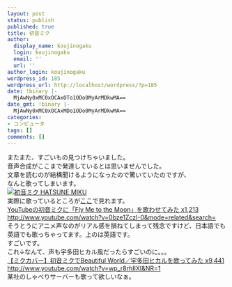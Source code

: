 ```yaml
---
layout: post
status: publish
published: true
title: 初音ミク
author:
  display_name: koujinogaku
  login: koujinogaku
  email: ''
  url: ''
author_login: koujinogaku
wordpress_id: 185
wordpress_url: http://localhost/wordpress/?p=185
date: !binary |-
  MjAwNy0xMC0xOCAxOTo1ODo0MyArMDkwMA==
date_gmt: !binary |-
  MjAwNy0xMC0xOCAxMDo1ODo0MyArMDkwMA==
categories:
- コンピュータ
tags: []
comments: []
---
```

<p>またまた、すごいもの見つけちゃいました。<br />
音声合成がここまで発達しているとは思いませんでした。<br />
文章を読むのが結構聞けるようになったので驚いていたのですが、<br />
なんと歌ってしまいます。<br />
<a href="http://www.amazon.co.jp/gp/product/B000VCZ75A?ie=UTF8&tag=koujinogakuse-22&linkCode=as2&camp=247&creative=1211&creativeASIN=B000VCZ75A"><img src="http://ec2.images-amazon.com/images/I/51qM18nzvdL._AA280_.jpg" alt="初音ミク HATSUNE  MIKU" border=0></a><img src="http://www.assoc-amazon.jp/e/ir?t=koujinogakuse-22&l=as2&o=9&a=B000VCZ75A" width="1" height="1" border="0" alt="" style="border:none !important; margin:0px !important;" /><br />
実際に歌っているところが<a href="http://www.youtube.com/watch?v=0bze1ZczI-0&mode=related&search=" target="_blank">ここ</a>で見れます。<br />
<a href="http://www.youtube.com/watch?v=0bze1ZczI-0&mode=related&search=" target="_blank">YouTubeの初音ミクに「Fly Me to the Moon」を歌わせてみた x1,213</a><br />
<a href="http://www.youtube.com/watch?v=0bze1ZczI-0&mode=related&search=" target="_blank">http://www.youtube.com/watch?v=0bze1ZczI-0&mode=related&search=</a><br />
そうとうにアニメ声なのがリアル感を損ねてしまって残念ですけど、日本語でも英語でも歌っちゃってます。上のは英語です。<br />
すごいです。<br />
これ↓なんて、声も宇多田ヒカル風だったらすごいのに。。。<br />
<a href="http://www.youtube.com/watch?v=wp_r8rhIIXI&NR=1" target="_blank">【ミクカバー】初音ミクでBeautiful World／宇多田ヒカルを歌ってみた x9,441</a><br />
<a href="http://www.youtube.com/watch?v=wp_r8rhIIXI&NR=1" target="_blank">http://www.youtube.com/watch?v=wp_r8rhIIXI&NR=1</a><br />
某社のしゃべりサーバーも歌って欲しいなぁ。<br />
<script type="text/javascript" src="http://www.assoc-amazon.jp/s/link-enhancer?tag=koujinogakuse-22&o=9"><br />
</script></p>
<noscript>
<img src="http://www.assoc-amazon.jp/s/noscript?tag=koujinogakuse-22" alt="" /><br />
</noscript>
